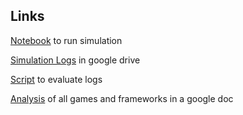 ## Links
[Notebook](https://colab.research.google.com/drive/1LFAjKH89YcxonVtdYKwYwjawiW4F6-RN#scrollTo=nwgBAXeuDq3l) to run simulation

[Simulation Logs](https://drive.google.com/drive/folders/1Ro-cWOYy39QyFAo-8s8e_naGQ6aRFDw4) in google drive

[Script](https://colab.research.google.com/drive/1f_kJvfB99R7_l0YW_Q_QmoA3E7DqRB5P#scrollTo=ds0ruLWd95PX) to evaluate logs

[Analysis](https://docs.google.com/document/d/1P8krT9eKJdLKTw1VSD0jSXIwpkqASGt-5dKVxXFQGc8/edit?tab=t.0#heading=h.xot9pdx7qx2i) of all games and frameworks in a google doc


